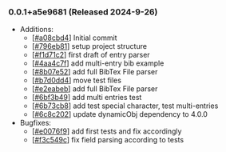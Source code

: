 ### 0.0.1+a5e9681 (Released 2024-9-26)
* Additions:
    * [[#a08cbd4](https://github.com/HLWeil/DrBiber/commit/a08cbd4c55a1c2482a3d15c979213d46f6a0c792)] Initial commit
    * [[#796eb81](https://github.com/HLWeil/DrBiber/commit/796eb814971b24bfb98d04a475938a9ed223050b)] setup project structure
    * [[#f1d71c2](https://github.com/HLWeil/DrBiber/commit/f1d71c26f1b1df7b62f835eebe48d54bb49daa9f)] first draft of entry parser
    * [[#4aa4c7f](https://github.com/HLWeil/DrBiber/commit/4aa4c7fffff2bdd058bbb4bc3dfc488a3dde5ced)] add multi-entry bib example
    * [[#8b07e52](https://github.com/HLWeil/DrBiber/commit/8b07e52d69e19592adbe81ec6ce4f27427469c39)] add full BibTex File parser
    * [[#b7d0dd4](https://github.com/HLWeil/DrBiber/commit/b7d0dd485964715eade6e38142a4f045393d6e3d)] move test files
    * [[#e2eabeb](https://github.com/HLWeil/DrBiber/commit/e2eabebae67fe3e2278e8b6d311d71f7c10f4a3b)] add full BibTex File parser
    * [[#6bf3b49](https://github.com/HLWeil/DrBiber/commit/6bf3b49eb194d1055a0e04357a4cce941c064c2d)] add multi entries test
    * [[#6b73cb8](https://github.com/HLWeil/DrBiber/commit/6b73cb88bb5a6fcc389eba5d75b28475693e40b7)] add test special character, test multi-entries
    * [[#6c8c202](https://github.com/HLWeil/DrBiber/commit/6c8c202eb52c0364bcf4d1ff18bd9870e910909e)] update dynamicObj dependency to 4.0.0
* Bugfixes:
    * [[#e0076f9](https://github.com/HLWeil/DrBiber/commit/e0076f995ec16da5b081cedccf6b5e794c3fe1c8)] add first tests and fix accordingly
    * [[#f3c549c](https://github.com/HLWeil/DrBiber/commit/f3c549c65cd090cfe207552eb062b7aac814d50b)] fix field parsing according to tests
